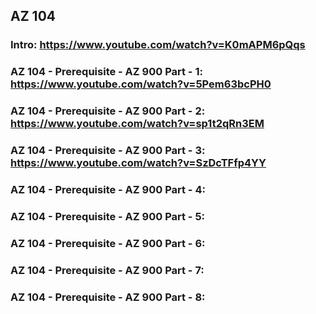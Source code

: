 ## AZ 104

### Intro: https://www.youtube.com/watch?v=K0mAPM6pQqs
### AZ 104 - Prerequisite - AZ 900 Part - 1: https://www.youtube.com/watch?v=5Pem63bcPH0
### AZ 104 - Prerequisite - AZ 900 Part - 2: https://www.youtube.com/watch?v=sp1t2qRn3EM
### AZ 104 - Prerequisite - AZ 900 Part - 3: https://www.youtube.com/watch?v=SzDcTFfp4YY
### AZ 104 - Prerequisite - AZ 900 Part - 4:
### AZ 104 - Prerequisite - AZ 900 Part - 5:
### AZ 104 - Prerequisite - AZ 900 Part - 6:
### AZ 104 - Prerequisite - AZ 900 Part - 7:
### AZ 104 - Prerequisite - AZ 900 Part - 8:
